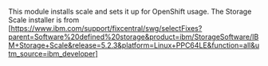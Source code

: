 This module installs scale and sets it up for OpenShift usage. The Storage Scale installer is from [https://www.ibm.com/support/fixcentral/swg/selectFixes?parent=Software%20defined%20storage&product=ibm/StorageSoftware/IBM+Storage+Scale&release=5.2.3&platform=Linux+PPC64LE&function=all&utm_source=ibm_developer]